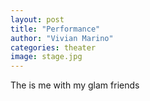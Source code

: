 ```yaml
---
layout: post
title: "Performance"
author: "Vivian Marino"
categories: theater
image: stage.jpg
---
```


The is me with my glam friends